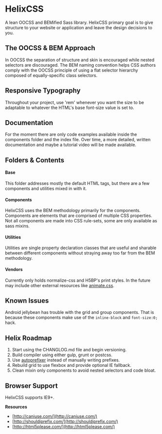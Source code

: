 
# HelixCSS

A lean OOCSS and BEMified Sass library. HelixCSS primary goal is to give structure to your website
or application and leave the design decisions to you.

## The OOCSS & BEM Approach

In OOCSS the separation of structure and skin is encouraged while nested selectors are discouraged.
The BEM naming convention helps CSS authors comply with the OOCSS principle of using a flat selector
hierarchy composed of equally-specific class selectors.

## Responsive Typography

Throughout your project, use 'rem' whenever you want the size to be adaptable to whatever the HTML's
base font-size value is set to.

## Documentation

For the moment there are only code examples available inside the components folder and the index
file. Over time, a more detailed, written documentation and maybe a tutorial video will be made
available.

## Folders & Contents

#### Base

This folder addresses mostly the default HTML tags, but there are a few components and utilities
mixed in with it.

#### Components

HelixCSS uses the BEM methodology primarily for the components. Components are elements that are
comprised of multiple CSS properties. Not all components are made into CSS rule-sets, some are only
available as sass mixins.

#### Utilities

Utilities are single property declaration classes that are useful and sharable between different
components without straying away too far from the BEM methodology.

#### Vendors

Currently only holds normalize-css and H5BP's print styles. In the future may include other external
resources like [animate.css](https://daneden.github.io/animate.css/).

## Known Issues

Android jellybean has trouble with the grid and group components. That is because these components
make use of the `inline-block` and `font-size:0;` hack.

## Helix Roadmap

1. Start using the CHANGLOG.md file and begin versioning.
3. Build compiler using either gulp, grunt or postcss.
4. Use [autoprefixer](https://github.com/postcss/autoprefixer) instead of manually writing prefixes.
2. Rebuild grid to use flexbox and provide optional IE fallback.
5. Clean mixin only components to avoid nested selectors and code bloat.

## Browser Support

HelixCSS supports IE9+.

**Resources**
- [http://caniuse.com/](http://caniuse.com/)
- [http://shouldiprefix.com/](http://shouldiprefix.com/)
- [http://html5please.com/](http://html5please.com/)
